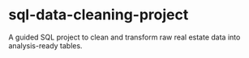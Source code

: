 # sql-data-cleaning-project
A guided SQL project to clean and transform raw real estate data into analysis-ready tables.
